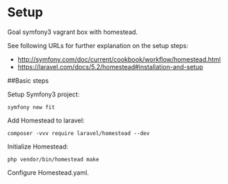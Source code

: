 # Setup

Goal symfony3 vagrant box with homestead.

See following URLs for further explanation on the setup steps:

- http://symfony.com/doc/current/cookbook/workflow/homestead.html
- https://laravel.com/docs/5.2/homestead#installation-and-setup

##Basic steps

Setup Symfony3 project:

```
symfony new fit
```

Add Homestead to laravel:

```
composer -vvv require laravel/homestead --dev
```

Initialize Homestead:

```
php vendor/bin/homestead make
```

Configure Homestead.yaml.
